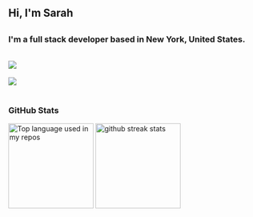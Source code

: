 <!-- <h1 align='center'>
<a href="https://git.io/typing-svg"><img src="https://readme-typing-svg.demolab.com?font=Fira+Code&size=75&duration=1500&pause=600&color=FFEA74&background=ff5837&center=true&vCenter=true&multiline=true&width=1920&height=330&lines=Hello!;My+name+is+Sarah+Zaccagni;Welcome+to+my+README" alt="Typing SVG" /></a>
</h1> -->
<h2>Hi, I'm Sarah<h2>
<h3>I'm a full stack developer based in New York, United States.</h3>
<br>
<img align="center" src="https://skillicons.dev/icons?i=js,ts,html,css,tailwind,nextjs,react,express,nodejs">
<br><br>
<img align="center" src="https://skillicons.dev/icons?i=py,django,flask,git,github,heroku,postgres,mongodb">
<br><br>
<h3>GitHub Stats</h3>
<img width="" height="170" src="https://github-readme-stats.vercel.app/api/top-langs/?username=szaccagni&layout=compact&hide_title=1&card_width=300&exclude_repo=habit_tracker,portfolio-calc" alt="Top language used in my repos" />
<img width="" height="170" src="https://github-readme-streak-stats.herokuapp.com?user=szaccagni&background=FFFEFE&border=E4E2E2&stroke=FF5937&fire=FF5937&ring=FF5937&currStreakNum=FF5937&sideNums=FF5937&currStreakLabel=FF5937&sideLabels=FF5937&dates=FF5937&" alt="github streak stats"/>